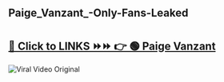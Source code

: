 
 ## Paige_Vanzant_-Only-Fans-Leaked

# <h2><a href="https://clipsfans.com/Paige_Vanzant_&ref=git">🔗 Click to LINKS ⏩⏩ 👉 🟢 Paige Vanzant  </a></h2>

<a href="https://clipsfans.com/Paige_Vanzant_&ref=git" rel="nofollow" data-target="animated-image.originalLink"><img src="https://i.ibb.co.com/xMMVF88/686577567.gif" alt="Viral Video Original" style="max-width: 100%; display: inline-block;" data-target="animated-image.originalImage"></a>
